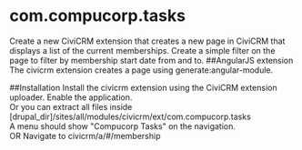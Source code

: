 # com.compucorp.tasks
Create a new CiviCRM extension that creates a new page in CiviCRM that displays a list of the current memberships.  Create a simple filter on the page to filter by membership start date from and to.
##AngularJS extension
The civicrm extension creates a page using generate:angular-module. <br />

##Installation
Install the civicrm extension using the CiviCRM extension uploader. Enable the application. <br />
Or you can extract all files inside [drupal_dir]/sites/all/modules/civicrm/ext/com.compucorp.tasks <br />
A menu should show "Compucorp Tasks" on the navigation. <br />
OR Navigate to civicrm/a/#/membership
